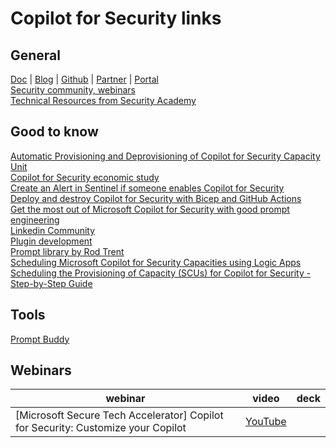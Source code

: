 # Copilot for Security links



## General
[Doc](https://learn.microsoft.com/en-us/security-copilot/) | [Blog](https://techcommunity.microsoft.com/t5/microsoft-security-copilot-blog/bg-p/SecurityCopilotBlog) | [Github](https://github.com/Azure/Copilot-For-Security/tree/main) | 
[Partner](https://securitypartners.transform.microsoft.com/security-copilot) | [Portal](https://securitycopilot.microsoft.com/)  
[Security community, webinars](http://aka.ms/securitycommunity)  
[Technical Resources from Security Academy](https://microsoft.github.io/PartnerResources/skilling/microsoft-security-academy/microsoft-copilot-for-security)   




## Good to know  
[Automatic Provisioning and Deprovisioning of Copilot for Security Capacity Unit](https://gotoguy.blog/2024/04/05/automatic-provisioning-and-deprovisioning-of-copilot-for-security-capacity-unit/)   
[Copilot for Security economic study](https://go.microsoft.com/fwlink/?linkid=2262764&clcid=0x409&culture=en-us&country=us)   
[Create an Alert in Sentinel if someone enables Copilot for Security](https://socautomators.substack.com/p/create-an-alert-in-sentinel-if-someone)  
[Deploy and destroy Copilot for Security with Bicep and GitHub Actions](https://thoor.tech/Copilot-for-Security-deploy-and-destroy/)    
[Get the most out of Microsoft Copilot for Security with good prompt engineering](https://www.microsoft.com/en-us/security/blog/2024/02/21/get-the-most-out-of-microsoft-copilot-for-security-with-good-prompt-engineering/)   
[Linkedin Community](https://www.linkedin.com/groups/14345161/)  
[Plugin development](https://github.com/SecureHats/security-copilot)  
[Prompt library by Rod Trent](https://aka.ms/CfSPromptLibrary)  
[Scheduling Microsoft Copilot for Security Capacities using Logic Apps](https://medium.com/@aaron.hoffmann/scheduling-microsoft-copilot-for-security-capacities-20f4b26f1999)  
[Scheduling the Provisioning of Capacity (SCUs) for Copilot for Security - Step-by-Step Guide](https://www.linkedin.com/pulse/scheduling-provisioning-capacity-scus-copilot-guide-pescosolido-bffef/)   

   

## Tools 
  [Prompt Buddy](https://github.com/stuartridout/promptbuddy)   


  
## Webinars
webinar | video | deck |
| ------- | ----- | ---- |
| [Microsoft Secure Tech Accelerator] Copilot for Security: Customize your Copilot| [YouTube](https://youtu.be/i0M7WOhZMH0) | | 